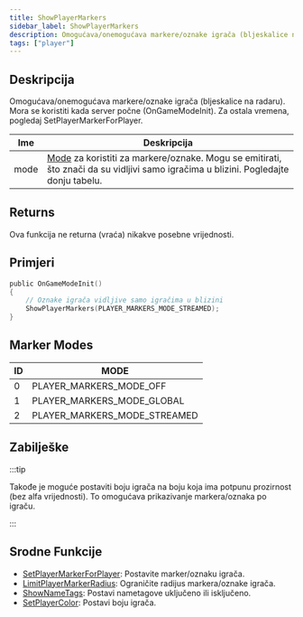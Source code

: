 ```yaml
---
title: ShowPlayerMarkers
sidebar_label: ShowPlayerMarkers
description: Omogućava/onemogućava markere/oznake igrača (bljeskalice na radaru).
tags: ["player"]
---
```


## Deskripcija

Omogućava/onemogućava markere/oznake igrača (bljeskalice na radaru). Mora se koristiti kada server počne (OnGameModeInit). Za ostala vremena, pogledaj SetPlayerMarkerForPlayer.

| Ime  | Deskripcija                                                                                                                                         |
| ---- | --------------------------------------------------------------------------------------------------------------------------------------------------- |
| mode | [Mode](#marker-modes) za koristiti za markere/oznake. Mogu se emitirati, što znači da su vidljivi samo igračima u blizini. Pogledajte donju tabelu. |

## Returns

Ova funkcija ne returna (vraća) nikakve posebne vrijednosti.

## Primjeri

```c
public OnGameModeInit()
{
    // Oznake igrača vidljive samo igračima u blizini
    ShowPlayerMarkers(PLAYER_MARKERS_MODE_STREAMED);
}
```

## Marker Modes

| ID  | MODE                         |
| --- | ---------------------------- |
| 0   | PLAYER_MARKERS_MODE_OFF      |
| 1   | PLAYER_MARKERS_MODE_GLOBAL   |
| 2   | PLAYER_MARKERS_MODE_STREAMED |

## Zabilješke

:::tip

Takođe je moguće postaviti boju igrača na boju koja ima potpunu prozirnost (bez alfa vrijednosti). To omogućava prikazivanje markera/oznaka po igraču.

:::

## Srodne Funkcije

- [SetPlayerMarkerForPlayer](SetPlayerMarkerForPlayer): Postavite marker/oznaku igrača.
- [LimitPlayerMarkerRadius](LimitPlayerMarkerRadius): Ograničite radijus markera/oznake igrača.
- [ShowNameTags](ShowNameTags): Postavi nametagove uključeno ili isključeno.
- [SetPlayerColor](SetPlayerColor): Postavi boju igrača.
